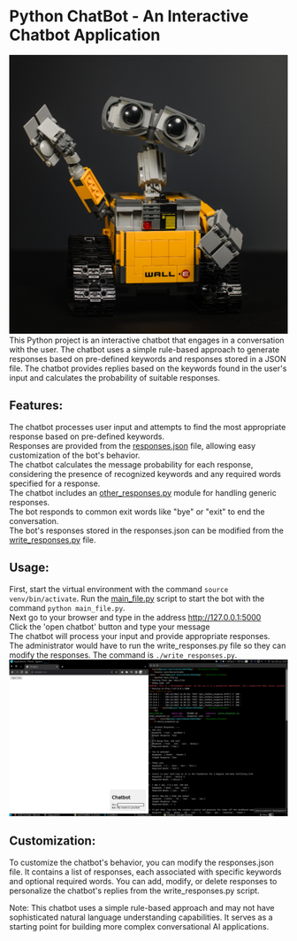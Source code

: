 # Python ChatBot - An Interactive Chatbot Application
![Hello there](photo.png)
This Python project is an interactive chatbot that engages in a conversation with the user. The chatbot uses a simple rule-based approach to generate responses based on pre-defined keywords and responses stored in a JSON file. The chatbot provides replies based on the keywords found in the user's input and calculates the probability of suitable responses.

## Features:
The chatbot processes user input and attempts to find the most appropriate response based on pre-defined keywords.  
Responses are provided from the [responses.json](responses.json) file, allowing easy customization of the bot's behavior.  
The chatbot calculates the message probability for each response, considering the presence of recognized keywords and any required words specified for a response.  
The chatbot includes an [other_responses.py](other_responses.py) module for handling generic responses.  
The bot responds to common exit words like "bye" or "exit" to end the conversation.  
The bot's responses stored in the responses.json can be modified from the [write_responses.py](write_responses.py) file.

## Usage:
First, start the virtual environment with the command ```source venv/bin/activate```.
Run the [main_file.py](main_file.py) script to start the bot with the command ```python main_file.py```.  
Next go to your browser and type in the address http://127.0.0.1:5000  
Click the 'open chatbot' button and type your message  
The chatbot will process your input and provide appropriate responses.  
The administrator would have to run the write_responses.py file so they can modify the responses. The command is ```./write_responses.py```.
![operation](screenshot.png)
## Customization:
To customize the chatbot's behavior, you can modify the responses.json file. It contains a list of responses, each associated with specific keywords and optional required words. You can add, modify, or delete responses to personalize the chatbot's replies from the write_responses.py script.  



Note: This chatbot uses a simple rule-based approach and may not have sophisticated natural language understanding capabilities. It serves as a starting point for building more complex conversational AI applications.
